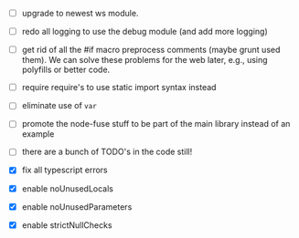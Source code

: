 - [ ] upgrade to newest ws module.
- [ ] redo all logging to use the debug module \(and add more logging\)
- [ ] get rid of all the #if macro preprocess comments \(maybe grunt used them\). We can solve these problems for the web later, e.g., using polyfills or better code.
- [ ] require require's to use static import syntax instead
- [ ] eliminate use of `var`
- [ ] promote the node\-fuse stuff to be part of the main library instead of an example
- [ ] there are a bunch of TODO's in the code still!
- [x] fix all typescript errors
- [x] enable noUnusedLocals
- [x] enable noUnusedParameters
- [x] enable strictNullChecks

